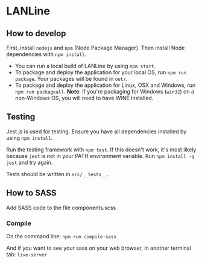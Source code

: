 # LANLine

## How to develop
First, install `nodejs` and `npm` (Node Package Manager).
Then install Node dependencies with `npm install`.

- You can run a local build of LANLine by using `npm start`.
- To package and deploy the application for your local OS, run `npm run package`. Your packages will be found in `out/`.
- To package and deploy the application for Linux, OSX and Windows, run `npm run packageall`. **Note**: If you're packaging for Windows (`win32`) on a non-Windows OS, you will need to have WINE installed.

## Testing
Jest.js is used for testing. Ensure you have all dependencies installed by using `npm install`.

Run the testing framework with `npm test`. If this doesn't work, it's most likely because `jest` is not in your PATH environment variable. Run `npm install -g jest` and try again.

Tests should be written in `src/__tests__`.

## How to SASS

Add SASS code to the file components.scss

### Compile
On the command line:
`npm run compile:sass`

And if you want to see your sass on your web browser, in another terminal tab:
`live-server`
